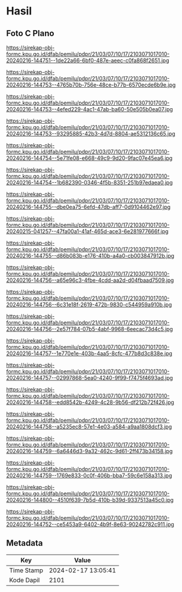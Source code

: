 # Hasil

## Foto C Plano

https://sirekap-obj-formc.kpu.go.id/dfab/pemilu/pdpr/21/03/07/10/17/2103071017010-20240216-144751--1de22a66-6bf0-487e-aeec-c0fa868f2651.jpg

https://sirekap-obj-formc.kpu.go.id/dfab/pemilu/pdpr/21/03/07/10/17/2103071017010-20240216-144753--4765b70b-756e-48ce-b77b-6570ecde6b9e.jpg

https://sirekap-obj-formc.kpu.go.id/dfab/pemilu/pdpr/21/03/07/10/17/2103071017010-20240216-144753--4efed229-4ac1-47ab-ba60-50e505b0ea07.jpg

https://sirekap-obj-formc.kpu.go.id/dfab/pemilu/pdpr/21/03/07/10/17/2103071017010-20240216-144753--93295885-42b3-4d7d-8804-ae5312136c65.jpg

https://sirekap-obj-formc.kpu.go.id/dfab/pemilu/pdpr/21/03/07/10/17/2103071017010-20240216-144754--5e71fe08-e668-49c9-9d20-9fac07e45ea6.jpg

https://sirekap-obj-formc.kpu.go.id/dfab/pemilu/pdpr/21/03/07/10/17/2103071017010-20240216-144754--1b682390-0346-4f5b-8351-251b97edaea0.jpg

https://sirekap-obj-formc.kpu.go.id/dfab/pemilu/pdpr/21/03/07/10/17/2103071017010-20240216-144755--dbe0ea75-6efd-47db-aff7-0d9104462e97.jpg

https://sirekap-obj-formc.kpu.go.id/dfab/pemilu/pdpr/21/03/07/10/17/2103071017010-20240215-041257--47fa00a1-41af-465d-ace3-6e281977666f.jpg

https://sirekap-obj-formc.kpu.go.id/dfab/pemilu/pdpr/21/03/07/10/17/2103071017010-20240216-144755--d86b083b-e176-410b-a4a0-cb003847912b.jpg

https://sirekap-obj-formc.kpu.go.id/dfab/pemilu/pdpr/21/03/07/10/17/2103071017010-20240216-144756--a65e96c3-4fbe-4cdd-aa2d-d04fbaad7509.jpg

https://sirekap-obj-formc.kpu.go.id/dfab/pemilu/pdpr/21/03/07/10/17/2103071017010-20240216-144756--6c31e18f-2619-472b-9830-c544959a910b.jpg

https://sirekap-obj-formc.kpu.go.id/dfab/pemilu/pdpr/21/03/07/10/17/2103071017010-20240216-144756--2e57f784-07b5-4abf-9968-6eecac73d4c5.jpg

https://sirekap-obj-formc.kpu.go.id/dfab/pemilu/pdpr/21/03/07/10/17/2103071017010-20240216-144757--1e770e1e-403b-4aa5-8cfc-477b8d3c838e.jpg

https://sirekap-obj-formc.kpu.go.id/dfab/pemilu/pdpr/21/03/07/10/17/2103071017010-20240216-144757--02997868-5ea0-4240-9f99-f7475f4693ad.jpg

https://sirekap-obj-formc.kpu.go.id/dfab/pemilu/pdpr/21/03/07/10/17/2103071017010-20240216-144758--edd8542b-4249-4c28-9b56-df212b72f426.jpg

https://sirekap-obj-formc.kpu.go.id/dfab/pemilu/pdpr/21/03/07/10/17/2103071017010-20240216-144758--a5235ec8-57e1-4e03-a584-a9aa1808dcf3.jpg

https://sirekap-obj-formc.kpu.go.id/dfab/pemilu/pdpr/21/03/07/10/17/2103071017010-20240216-144759--6a6446d3-9a32-462c-9d61-2ff473b34158.jpg

https://sirekap-obj-formc.kpu.go.id/dfab/pemilu/pdpr/21/03/07/10/17/2103071017010-20240216-144759--1769e833-0c0f-406b-bba7-59c6e158a313.jpg

https://sirekap-obj-formc.kpu.go.id/dfab/pemilu/pdpr/21/03/07/10/17/2103071017010-20240216-144800--4510f639-7b5d-410b-b39d-9337513a45c0.jpg

https://sirekap-obj-formc.kpu.go.id/dfab/pemilu/pdpr/21/03/07/10/17/2103071017010-20240216-144752--ce5453a9-6402-4b9f-8e63-90242782c911.jpg


## Metadata

| Key        | Value               |
| ---------- | ------------------- |
| Time Stamp | 2024-02-17 13:05:41 |
| Kode Dapil | 2101                |



